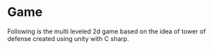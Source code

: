 # Game
Following is the multi leveled 2d game based on the idea of tower of defense created using unity with C sharp.
